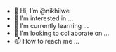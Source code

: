 - 👋 Hi, I’m @nikhilwe
- 👀 I’m interested in ...
- 🌱 I’m currently learning ...
- 💞️ I’m looking to collaborate on ...
- 📫 How to reach me ...

<!---
nikhilwe/nikhilwe is a ✨ special ✨ repository because its `README.md` (this file) appears on your GitHub profile.
You can click the Preview link to take a look at your changes.
--->
